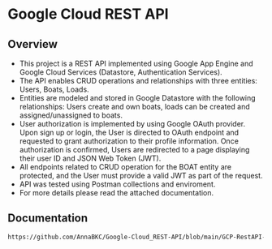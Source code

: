 # Google Cloud REST API

## Overview
- This project is a REST API implemented using Google App Engine and Google Cloud Services (Datastore, Authentication Services).
- The API enables CRUD operations and relationships with three entities: Users, Boats, Loads. 
- Entities are modeled and stored in Google Datastore with the following relationships: Users create and own boats, loads can be created and assigned/unassigned to boats.
- User authorization is implemented by using Google OAuth provider. Upon sign up or login, the User is directed to OAuth endpoint and requested to grant authorization to their profile information. 
  Once authorization is confirmed, Users are redirected to a page displaying their user ID and JSON Web Token (JWT). 
- All endpoints related to CRUD operation for the BOAT entity are protected, and the User must provide a valid JWT as part of the request.
- API was tested using Postman collections and enviroment. 
- For more details please read the attached documentation.

## Documentation
```sh
https://github.com/AnnaBKC/Google-Cloud_REST-API/blob/main/GCP-RestAPI-Documentation.pdf
``` 




